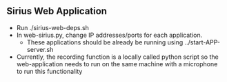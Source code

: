 ## Sirius Web Application

- Run ./sirius-web-deps.sh
- In web-sirius.py, change IP addresses/ports for each application.
    - These applications should be already be running using ../start-APP-server.sh
- Currently, the recording function is a locally called python script so the
  web-application needs to run on the same machine with a microphone to run
  this functionality
